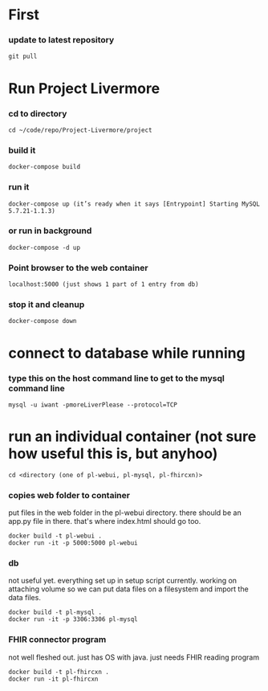 # First
### update to latest repository

```git pull```

# Run Project Livermore
### cd to directory

```
cd ~/code/repo/Project-Livermore/project
```

### build it

```
docker-compose build
```

### run it

```
docker-compose up (it’s ready when it says [Entrypoint] Starting MySQL 5.7.21-1.1.3)
```

### or run in background

```
docker-compose -d up
```

### Point browser to the web container

```
localhost:5000 (just shows 1 part of 1 entry from db)
```

### stop it and cleanup

```
docker-compose down
```

# connect to database while running

### type this on the host command line to get to the mysql command line

```
mysql -u iwant -pmoreLiverPlease --protocol=TCP
```

# run an individual container (not sure how useful this is, but anyhoo)

```
cd <directory (one of pl-webui, pl-mysql, pl-fhircxn)>
```

### copies web folder to container

put files in the web folder in the pl-webui directory.
there should be an app.py file in there.  that's where index.html should go too.

```
docker build -t pl-webui .
docker run -it -p 5000:5000 pl-webui 
```

### db

not useful yet.  everything set up in setup script currently.
working on attaching volume so we can put data files on a filesystem
and import the data files.

```
docker build -t pl-mysql .
docker run -it -p 3306:3306 pl-mysql
```

### FHIR connector program

not well fleshed out.  just has OS with java.  just needs FHIR reading program

```
docker build -t pl-fhircxn .
docker run -it pl-fhircxn
```
